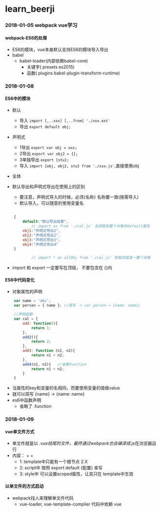 # learn_beerji
### 2018-01-05 webpack vue学习

#### webpack-ES6的处理
* ES6的模块，vue本身默认支持ES6的模块导入导出
* babel
	- babel-loader(内部依赖babel-core)
		+ 关键字( presets es2015)
		+ 函数( plugins babel-plugin-transform-runtime)

### 2018-01-08

#### ES6中的模块
* 默认
	- 导入 `import [,..xxx] [,..from] './xxx.ext'`
	- 导出 `export default obj;`

* 声明式
	- 1导出 `export var obj = xxx;`
	- 2导出 `export var obj2 = {};`
	- 3单独导出 `export {stu};`
	- 导入 `import {obj, obj2, stu} from './xxx.js'`,直接使用obj
* 全体
* 默认导出和声明式导出在使用上的区别
	- 要注意，声明式导入的时候，必须{名称} 名称要一致(按需导入)
	- 默认导入，可以随意的使用变量名

```javascript
	
	{
		default:"默认导出结果",
			// import xx from './cal.js' 会获取到整个对象的default属性
		obj1:"声明式导出1",
		obj2:"声明式导出2",
		obj3:"声明式导出3",
		obj4:"声明式导出4"
	}

			// import * as allObj from './cal.js' 获取的就是一整个对象

```

* import 和 export 一定要写在顶级， 不要包含在 {}内

#### ES6中代码变化
* 对象属性的声明

```javascript 
	var name = 'abc';
	var person = { name }; //简写 -> var person = {name: name};

	//声明函数
	var cal = {
		add: function(){
			return 1;
		},
		add2(){
			return 2;
		},
		add3: function (n1, n2){
			return n1 + n2;
		},
		add4(n1, n2){	//省略function
			return n1 + n2;
		}
	}
```

* 当属性的key和变量的名相同，而要使用变量的值做value
* 就可以简写 {name} -> {name: name}
* es6中函数声明
	- 省略了 :function

### 2018-01-09

#### vue单文件方式
* 单文件就是以 *.vue结尾的文件，最终通过webpack也会编译成*.js在浏览器运行
* 内容： <template></template> + <script></script> + <style></style>
	- 1: template中只能有一个根节点 2.X
	- 2: script中 按照 export default {配置} 来写
	- 3: style中 可以设置scoped属性，让其只在 template中生效

#### 以单文件的方式启动
* webpack找人来理解单文件代码
	- vue-loader, vue-template-complier 代码中依赖 vue

